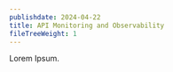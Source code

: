 ```yaml
---
publishdate: 2024-04-22
title: API Monitoring and Observability
fileTreeWeight: 1
---
```


Lorem Ipsum.
